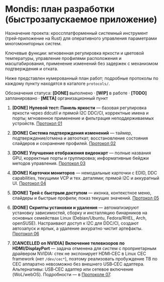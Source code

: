 # Mondis: план разработки (быстрозапускаемое приложение)

Назначение проекта: кроссплатформенный системный инструмент (трей‑приложение на Rust) для оперативного управления параметрами многомониторных систем.

Ключевые функции: мгновенная регулировка яркости и цветовой температуры, управление профилями расположения и масштабирования, применение изменений без задержек с механизмом подтверждения и отката.

Ниже представлен нумерованный план работ; подробные протоколы по каждому пункту находятся в каталоге `protocols/`.

Обозначения статуса: **[DONE]** выполнено · **[WIP]** в работе · **[TODO]** запланировано · **[META]** организационный пункт

1) **[DONE]** **Нулевой тест: Панель яркости** — базовая регулировка яркости через ddcutil и прямой I2C DDC/CI, корректные имена и порты; мгновенное применение и фильтрация неподдерживаемых устройств. [Протокол 01](protocols/01-nulevoy-test-brightness.md)

2) **[DONE]** **Система подтверждения изменений** — таймер, подтверждение/отмена и автооткат; восстановление состояния слайдеров и сохранение профилей. [Протокол 02](protocols/02-change-confirmation.md)

3) **[DONE]** **Улучшение отображения видеокарт** — полные названия GPU, корректные порты и группировка; информативные бейджи методов управления. [Протокол 03](protocols/03-gpu-display-improvements.md)

4) **[DONE]** **Карточки мониторов** — немодальные карточки с EDID, DDC capabilities, текущими VCP и тех. деталями; прямой I2C и аккуратный UI. [Протокол 04](protocols/04-monitor-details-cards.md)

5) **[DONE]** **Трей с быстрым доступом** — иконка, контекстное меню, слайдеры и быстрые профили; показ текущих значений. [Протокол 05](protocols/05-tray-quick-access.md)

6) **[DONE]** **Скрипты установки и удаления** — автоматизируют установку зависимостей, сборку и инсталляцию бинарников на основных семействах Linux (Debian/Ubuntu, Fedora/RHEL, Arch, openSUSE). Настраивают доступ к I2C для DDC/CI, создают автозапуск и ярлык, а удаление аккуратно чистит артефакты. [Протокол 06](protocols/06-install-uninstall-scripts.md)

7) **[CANCELLED on NVIDIA]** **Включение телевизоров по HDMI/DisplayPort** — задача отменена для систем с проприетарным драйвером NVIDIA: стек не экспонирует HDMI‑CEC в Linux CEC framework (нет `/dev/cec*`), поэтому реализовать пробуждение ТВ по CEC аппаратно невозможно без внешнего USB‑CEC адаптера. Альтернативы: USB‑CEC адаптер или сетевое включение (WoL/webOS). Подробности — в [Протоколе 07](protocols/07-tv-power-hdmi-dp.md).
